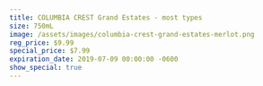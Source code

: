 ```yaml
---
title: COLUMBIA CREST Grand Estates - most types
size: 750mL
image: /assets/images/columbia-crest-grand-estates-merlot.png
reg_price: $9.99
special_price: $7.99
expiration_date: 2019-07-09 00:00:00 -0600
show_special: true
---
```


